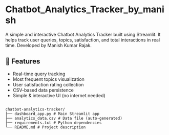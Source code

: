 # Chatbot_Analytics_Tracker_by_manish
A simple and interactive Chatbot Analytics Tracker built using Streamlit. It helps track user queries, topics, satisfaction, and total interactions in real time. Developed by Manish Kumar Rajak.


## 📌 Features
- Real-time query tracking
- Most frequent topics visualization
- User satisfaction rating collection
- CSV-based data persistence
- Simple & interactive UI (no internet needed)

``` ## 🛠 Folder Structure

chatbot-analytics-tracker/
├── dashboard_app.py # Main Streamlit app
├── analytics_data.csv # Data file (auto-generated)
├── requirements.txt # Python dependencies
└── README.md # Project description
